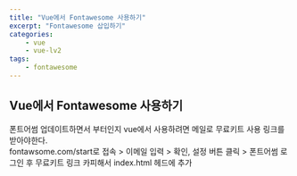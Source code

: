 ```yaml
--- 
title: "Vue에서 Fontawesome 사용하기" 
excerpt: "Fontawesome 삽입하기"
categories: 
    - vue
    - vue-lv2
tags: 
    - fontawesome
--- 
```

## Vue에서 Fontawesome 사용하기

폰트어썸 업데이트하면서 부터인지 vue에서 사용하려면 메일로 무료키트 사용 링크를 받아야한다.  
fontawsome.com/start로 접속 > 이메일 입력 > 확인, 설정 버튼 클릭 > 폰트어썸 로그인 후 무료키트 링크 카피해서 index.html 헤드에 추가  